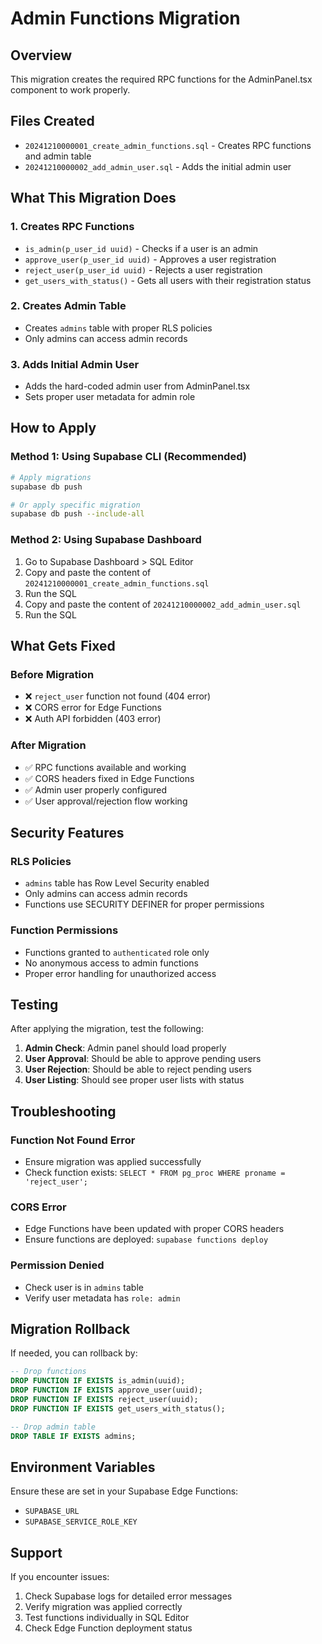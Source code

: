 # Admin Functions Migration

## Overview
This migration creates the required RPC functions for the AdminPanel.tsx component to work properly.

## Files Created
- `20241210000001_create_admin_functions.sql` - Creates RPC functions and admin table
- `20241210000002_add_admin_user.sql` - Adds the initial admin user

## What This Migration Does

### 1. Creates RPC Functions
- `is_admin(p_user_id uuid)` - Checks if a user is an admin
- `approve_user(p_user_id uuid)` - Approves a user registration
- `reject_user(p_user_id uuid)` - Rejects a user registration
- `get_users_with_status()` - Gets all users with their registration status

### 2. Creates Admin Table
- Creates `admins` table with proper RLS policies
- Only admins can access admin records

### 3. Adds Initial Admin User
- Adds the hard-coded admin user from AdminPanel.tsx
- Sets proper user metadata for admin role

## How to Apply

### Method 1: Using Supabase CLI (Recommended)
```bash
# Apply migrations
supabase db push

# Or apply specific migration
supabase db push --include-all
```

### Method 2: Using Supabase Dashboard
1. Go to Supabase Dashboard > SQL Editor
2. Copy and paste the content of `20241210000001_create_admin_functions.sql`
3. Run the SQL
4. Copy and paste the content of `20241210000002_add_admin_user.sql`
5. Run the SQL

## What Gets Fixed

### Before Migration
- ❌ `reject_user` function not found (404 error)
- ❌ CORS error for Edge Functions
- ❌ Auth API forbidden (403 error)

### After Migration
- ✅ RPC functions available and working
- ✅ CORS headers fixed in Edge Functions
- ✅ Admin user properly configured
- ✅ User approval/rejection flow working

## Security Features

### RLS Policies
- `admins` table has Row Level Security enabled
- Only admins can access admin records
- Functions use SECURITY DEFINER for proper permissions

### Function Permissions
- Functions granted to `authenticated` role only
- No anonymous access to admin functions
- Proper error handling for unauthorized access

## Testing

After applying the migration, test the following:

1. **Admin Check**: Admin panel should load properly
2. **User Approval**: Should be able to approve pending users
3. **User Rejection**: Should be able to reject pending users
4. **User Listing**: Should see proper user lists with status

## Troubleshooting

### Function Not Found Error
- Ensure migration was applied successfully
- Check function exists: `SELECT * FROM pg_proc WHERE proname = 'reject_user';`

### CORS Error
- Edge Functions have been updated with proper CORS headers
- Ensure functions are deployed: `supabase functions deploy`

### Permission Denied
- Check user is in `admins` table
- Verify user metadata has `role: admin`

## Migration Rollback

If needed, you can rollback by:
```sql
-- Drop functions
DROP FUNCTION IF EXISTS is_admin(uuid);
DROP FUNCTION IF EXISTS approve_user(uuid);
DROP FUNCTION IF EXISTS reject_user(uuid);
DROP FUNCTION IF EXISTS get_users_with_status();

-- Drop admin table
DROP TABLE IF EXISTS admins;
```

## Environment Variables

Ensure these are set in your Supabase Edge Functions:
- `SUPABASE_URL`
- `SUPABASE_SERVICE_ROLE_KEY`

## Support

If you encounter issues:
1. Check Supabase logs for detailed error messages
2. Verify migration was applied correctly
3. Test functions individually in SQL Editor
4. Check Edge Function deployment status 